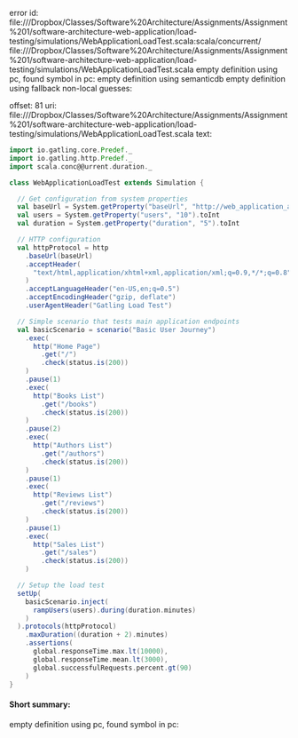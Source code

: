 error id: file://<HOME>/Dropbox/Classes/Software%20Architecture/Assignments/Assignment%201/software-architecture-web-application/load-testing/simulations/WebApplicationLoadTest.scala:scala/concurrent/
file://<HOME>/Dropbox/Classes/Software%20Architecture/Assignments/Assignment%201/software-architecture-web-application/load-testing/simulations/WebApplicationLoadTest.scala
empty definition using pc, found symbol in pc: 
empty definition using semanticdb
empty definition using fallback
non-local guesses:

offset: 81
uri: file://<HOME>/Dropbox/Classes/Software%20Architecture/Assignments/Assignment%201/software-architecture-web-application/load-testing/simulations/WebApplicationLoadTest.scala
text:
```scala
import io.gatling.core.Predef._
import io.gatling.http.Predef._
import scala.conc@@urrent.duration._

class WebApplicationLoadTest extends Simulation {

  // Get configuration from system properties
  val baseUrl = System.getProperty("baseUrl", "http://web_application_app:4000")
  val users = System.getProperty("users", "10").toInt
  val duration = System.getProperty("duration", "5").toInt

  // HTTP configuration
  val httpProtocol = http
    .baseUrl(baseUrl)
    .acceptHeader(
      "text/html,application/xhtml+xml,application/xml;q=0.9,*/*;q=0.8"
    )
    .acceptLanguageHeader("en-US,en;q=0.5")
    .acceptEncodingHeader("gzip, deflate")
    .userAgentHeader("Gatling Load Test")

  // Simple scenario that tests main application endpoints
  val basicScenario = scenario("Basic User Journey")
    .exec(
      http("Home Page")
        .get("/")
        .check(status.is(200))
    )
    .pause(1)
    .exec(
      http("Books List")
        .get("/books")
        .check(status.is(200))
    )
    .pause(2)
    .exec(
      http("Authors List")
        .get("/authors")
        .check(status.is(200))
    )
    .pause(1)
    .exec(
      http("Reviews List")
        .get("/reviews")
        .check(status.is(200))
    )
    .pause(1)
    .exec(
      http("Sales List")
        .get("/sales")
        .check(status.is(200))
    )

  // Setup the load test
  setUp(
    basicScenario.inject(
      rampUsers(users).during(duration.minutes)
    )
  ).protocols(httpProtocol)
    .maxDuration((duration + 2).minutes)
    .assertions(
      global.responseTime.max.lt(10000),
      global.responseTime.mean.lt(3000),
      global.successfulRequests.percent.gt(90)
    )
}

```


#### Short summary: 

empty definition using pc, found symbol in pc: 